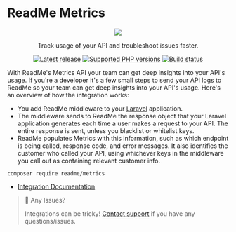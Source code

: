 # ReadMe Metrics

<p align="center">
  <img src="https://user-images.githubusercontent.com/33762/182927634-2aebeb46-c215-4ac3-9e98-61f931e33583.png" />
</p>

<p align="center">
  Track usage of your API and troubleshoot issues faster.
</p>

<p align="center">
  <a href="https://packagist.org/packages/readme/metrics"><img src="https://img.shields.io/packagist/v/readme/metrics.svg?style=for-the-badge" alt="Latest release"></a>
  <a href="https://packagist.org/packages/readme/metrics"><img src="https://img.shields.io/packagist/php-v/readme/metrics.svg?style=for-the-badge" alt="Supported PHP versions"></a>
  <a href="https://github.com/readmeio/metrics-sdks"><img src="https://img.shields.io/github/workflow/status/readmeio/metrics-sdks/php.svg?style=for-the-badge" alt="Build status"></a>
</p>

With ReadMe's Metrics API your team can get deep insights into your API's usage. If you're a developer it's a few small steps to send your API logs to ReadMe so your team can get deep insights into your API's usage. Here's an overview of how the integration works:

* You add ReadMe middleware to your [Laravel](https://laravel.com/) application.
* The middleware sends to ReadMe the response object that your Laravel application generates each time a user makes a request to your API. The entire response is sent, unless you blacklist or whitelist keys.
* ReadMe populates Metrics with this information, such as which endpoint is being called, response code, and error messages. It also identifies the customer who called your API, using whichever keys in the middleware you call out as containing relevant customer info.

```
composer require readme/metrics
```

* [Integration Documentation](https://docs.readme.com/docs/sending-logs-to-readme-with-php-laravel)

> 🚧 Any Issues?
>
> Integrations can be tricky! [Contact support](https://docs.readme.com/guides/docs/contact-support) if you have any questions/issues.
